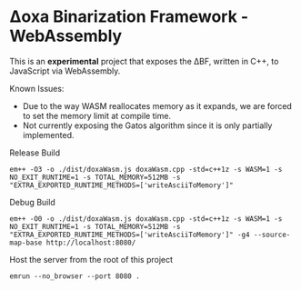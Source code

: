 # Δoxa Binarization Framework - WebAssembly

This is an **experimental** project that exposes the ΔBF, written in C++, to JavaScript via WebAssembly.

Known Issues:
* Due to the way WASM reallocates memory as it expands, we are forced to set the memory limit at compile time.
* Not currently exposing the Gatos algorithm since it is only partially implemented.

Release Build
```
em++ -O3 -o ./dist/doxaWasm.js doxaWasm.cpp -std=c++1z -s WASM=1 -s NO_EXIT_RUNTIME=1 -s TOTAL_MEMORY=512MB -s "EXTRA_EXPORTED_RUNTIME_METHODS=['writeAsciiToMemory']"
```

Debug Build
```
em++ -O0 -o ./dist/doxaWasm.js doxaWasm.cpp -std=c++1z -s WASM=1 -s NO_EXIT_RUNTIME=1 -s TOTAL_MEMORY=512MB -s "EXTRA_EXPORTED_RUNTIME_METHODS=['writeAsciiToMemory']" -g4 --source-map-base http://localhost:8080/
```

Host the server from the root of this project
```
emrun --no_browser --port 8080 .
```